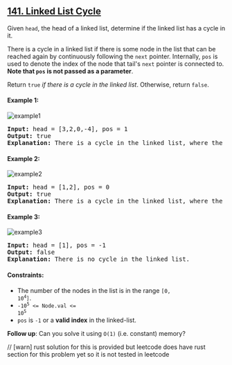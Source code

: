 ## [141. Linked List Cycle](https://leetcode.com/problems/linked-list-cycle/)

Given `head`, the head of a linked list, determine if the linked list has a cycle in it.

There is a cycle in a linked list if there is some node in the list that can be reached again by continuously following the `next` pointer. Internally, `pos` is used to denote the index of the node that tail's `next` pointer is connected to. **Note that `pos` is not passed as a parameter**.

Return `true` _if there is a cycle in the linked list_. Otherwise, return `false`.

#### Example 1:

![example1](https://assets.leetcode.com/uploads/2018/12/07/circularlinkedlist.png)

<pre>
<strong>Input:</strong> head = [3,2,0,-4], pos = 1
<strong>Output:</strong> true
<strong>Explanation:</strong> There is a cycle in the linked list, where the tail connects to the 1st node (0-indexed).
</pre>

#### Example 2:

![example2](https://assets.leetcode.com/uploads/2018/12/07/circularlinkedlist_test2.png)

<pre>
<strong>Input:</strong> head = [1,2], pos = 0
<strong>Output:</strong> true
<strong>Explanation:</strong> There is a cycle in the linked list, where the tail connects to the 0th node.
</pre>

#### Example 3:

![example3](https://assets.leetcode.com/uploads/2018/12/07/circularlinkedlist_test3.png)

<pre>
<strong>Input:</strong> head = [1], pos = -1
<strong>Output:</strong> false
<strong>Explanation:</strong> There is no cycle in the linked list.
</pre>

#### Constraints:

-   The number of the nodes in the list is in the range <code>[0, 10<sup>4</sup>]</code>.
-   <code>-10<sup>5</sup> <= Node.val <= 10<sup>5</sup></code>
-   `pos` is `-1` or a **valid index** in the linked-list.

**Follow up**:
Can you solve it using `O(1)` (i.e. constant) memory?

// [warn] rust solution for this is provided but leetcode does have rust section for this problem yet so it is not tested in leetcode
